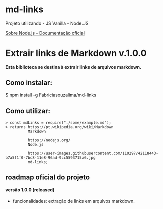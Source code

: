 # md-links
Projeto utilizando - JS Vanilla  - Node.JS

[Sobre Node.js - Documentação oficial](https://nodejs.org/pt-br/about/)

# Extrair links de Markdown v.1.0.0

**Esta biblioteca se destina à extrair links de arquivos markdown.**  

## Como instalar:

$  npm install -g Fabriciasouzalima/md-links

## Como utilizar:

    > const mdLinks = require("./some/example.md");
    > returns https://pt.wikipedia.org/wiki/Markdown 
              Markdown

              https://nodejs.org/ 
              Node.js

              https://user-images.githubusercontent.com/110297/42118443-b7a5f1f0-7bc8-11e8-96ad-9cc5593715a6.jpg 
              md-links;

## roadmap oficial do projeto

#### versão 1.0.0 (released)

-   funcionalidades: extração de links em arquivos markdown.